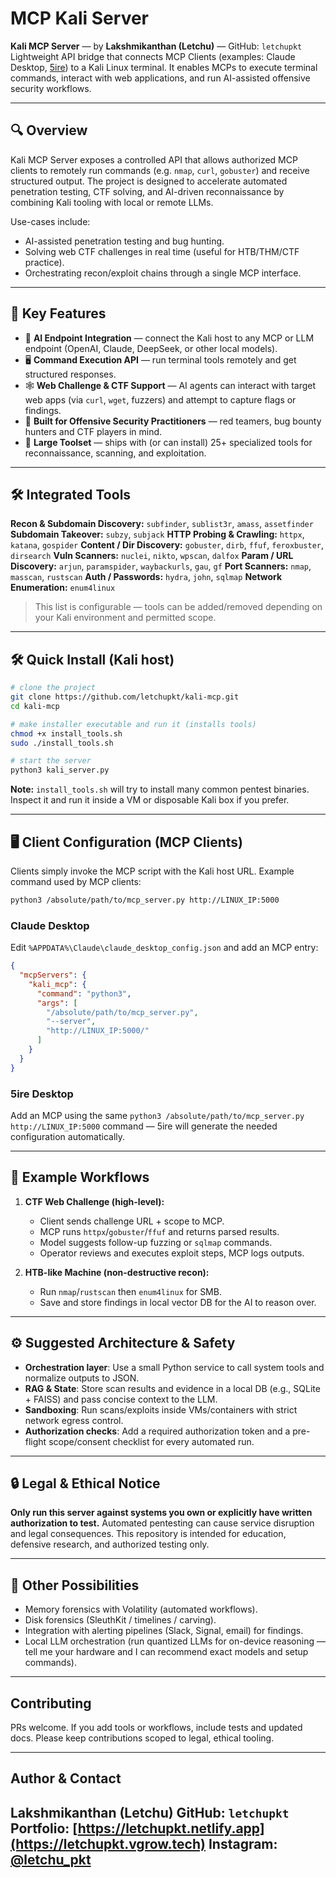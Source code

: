 # MCP Kali Server

**Kali MCP Server** — by **Lakshmikanthan (Letchu)** — GitHub: `letchupkt`
Lightweight API bridge that connects MCP Clients (examples: Claude Desktop, [5ire](https://github.com/nanbingxyz/5ire)) to a Kali Linux terminal. It enables MCPs to execute terminal commands, interact with web applications, and run AI-assisted offensive security workflows.

---

## 🔍 Overview

Kali MCP Server exposes a controlled API that allows authorized MCP clients to remotely run commands (e.g. `nmap`, `curl`, `gobuster`) and receive structured output. The project is designed to accelerate automated penetration testing, CTF solving, and AI-driven reconnaissance by combining Kali tooling with local or remote LLMs.

Use-cases include:

* AI-assisted penetration testing and bug hunting.
* Solving web CTF challenges in real time (useful for HTB/THM/CTF practice).
* Orchestrating recon/exploit chains through a single MCP interface.

---

## 🚀 Key Features

* 🧠 **AI Endpoint Integration** — connect the Kali host to any MCP or LLM endpoint (OpenAI, Claude, DeepSeek, or other local models).
* 🖥️ **Command Execution API** — run terminal tools remotely and get structured responses.
* 🕸️ **Web Challenge & CTF Support** — AI agents can interact with target web apps (via `curl`, `wget`, fuzzers) and attempt to capture flags or findings.
* 🔐 **Built for Offensive Security Practitioners** — red teamers, bug bounty hunters and CTF players in mind.
* 🎯 **Large Toolset** — ships with (or can install) 25+ specialized tools for reconnaissance, scanning, and exploitation.

---

## 🛠️ Integrated Tools

**Recon & Subdomain Discovery:** `subfinder`, `sublist3r`, `amass`, `assetfinder`
**Subdomain Takeover:** `subzy`, `subjack`
**HTTP Probing & Crawling:** `httpx`, `katana`, `gospider`
**Content / Dir Discovery:** `gobuster`, `dirb`, `ffuf`, `feroxbuster`, `dirsearch`
**Vuln Scanners:** `nuclei`, `nikto`, `wpscan`, `dalfox`
**Param / URL Discovery:** `arjun`, `paramspider`, `waybackurls`, `gau`, `gf`
**Port Scanners:** `nmap`, `masscan`, `rustscan`
**Auth / Passwords:** `hydra`, `john`, `sqlmap`
**Network Enumeration:** `enum4linux`

> This list is configurable — tools can be added/removed depending on your Kali environment and permitted scope.

---

## 🛠️ Quick Install (Kali host)

```bash
# clone the project
git clone https://github.com/letchupkt/kali-mcp.git
cd kali-mcp

# make installer executable and run it (installs tools)
chmod +x install_tools.sh
sudo ./install_tools.sh

# start the server
python3 kali_server.py
```

**Note:** `install_tools.sh` will try to install many common pentest binaries. Inspect it and run it inside a VM or disposable Kali box if you prefer.

---

## 🖥️ Client Configuration (MCP Clients)

Clients simply invoke the MCP script with the Kali host URL. Example command used by MCP clients:

```bash
python3 /absolute/path/to/mcp_server.py http://LINUX_IP:5000
```

### Claude Desktop

Edit `%APPDATA%\Claude\claude_desktop_config.json` and add an MCP entry:

```json
{
  "mcpServers": {
    "kali_mcp": {
      "command": "python3",
      "args": [
        "/absolute/path/to/mcp_server.py",
        "--server",
        "http://LINUX_IP:5000/"
      ]
    }
  }
}
```

### 5ire Desktop

Add an MCP using the same `python3 /absolute/path/to/mcp_server.py http://LINUX_IP:5000` command — 5ire will generate the needed configuration automatically.

---

## 🧩 Example Workflows

1. **CTF Web Challenge (high-level):**

   * Client sends challenge URL + scope to MCP.
   * MCP runs `httpx`/`gobuster`/`ffuf` and returns parsed results.
   * Model suggests follow-up fuzzing or `sqlmap` commands.
   * Operator reviews and executes exploit steps, MCP logs outputs.

2. **HTB-like Machine (non-destructive recon):**

   * Run `nmap`/`rustscan` then `enum4linux` for SMB.
   * Save and store findings in local vector DB for the AI to reason over.

---

## ⚙️ Suggested Architecture & Safety

* **Orchestration layer**: Use a small Python service to call system tools and normalize outputs to JSON.
* **RAG & State**: Store scan results and evidence in a local DB (e.g., SQLite + FAISS) and pass concise context to the LLM.
* **Sandboxing**: Run scans/exploits inside VMs/containers with strict network egress control.
* **Authorization checks**: Add a required authorization token and a pre-flight scope/consent checklist for every automated run.

---

## 🔒 Legal & Ethical Notice

**Only run this server against systems you own or explicitly have written authorization to test.** Automated pentesting can cause service disruption and legal consequences. This repository is intended for education, defensive research, and authorized testing only.

---

## 🔮 Other Possibilities

* Memory forensics with Volatility (automated workflows).
* Disk forensics (SleuthKit / timelines / carving).
* Integration with alerting pipelines (Slack, Signal, email) for findings.
* Local LLM orchestration (run quantized LLMs for on-device reasoning — tell me your hardware and I can recommend exact models and setup commands).

---

## Contributing

PRs welcome. If you add tools or workflows, include tests and updated docs. Please keep contributions scoped to legal, ethical tooling.

---

## Author & Contact

Lakshmikanthan (Letchu)
GitHub: `letchupkt`
Portfolio: [https://letchupkt.netlify.app](https://letchupkt.vgrow.tech)
Instagram: [@letchu_pkt](https://instagram.com/letchu_pkt)
---

